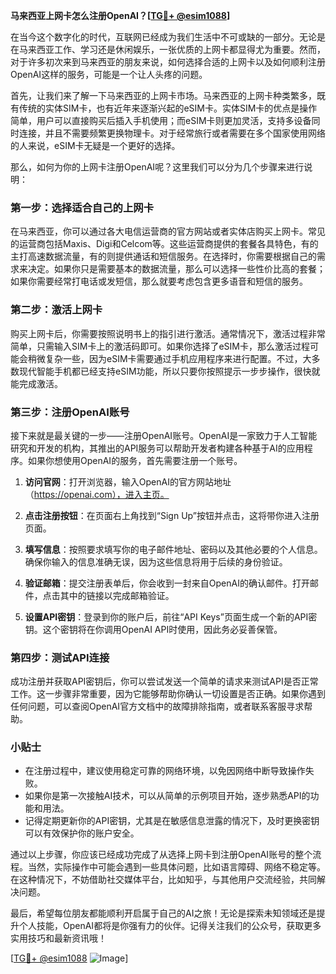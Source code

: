 **马来西亚上网卡怎么注册OpenAI？[[TG💪+ @esim1088](https://t.me/s/esim1088)]**

在当今这个数字化的时代，互联网已经成为我们生活中不可或缺的一部分。无论是在马来西亚工作、学习还是休闲娱乐，一张优质的上网卡都显得尤为重要。然而，对于许多初次来到马来西亚的朋友来说，如何选择合适的上网卡以及如何顺利注册OpenAI这样的服务，可能是一个让人头疼的问题。

首先，让我们来了解一下马来西亚的上网卡市场。马来西亚的上网卡种类繁多，既有传统的实体SIM卡，也有近年来逐渐兴起的eSIM卡。实体SIM卡的优点是操作简单，用户可以直接购买后插入手机使用；而eSIM卡则更加灵活，支持多设备同时连接，并且不需要频繁更换物理卡。对于经常旅行或者需要在多个国家使用网络的人来说，eSIM卡无疑是一个更好的选择。

那么，如何为你的上网卡注册OpenAI呢？这里我们可以分为几个步骤来进行说明：

### 第一步：选择适合自己的上网卡

在马来西亚，你可以通过各大电信运营商的官方网站或者实体店购买上网卡。常见的运营商包括Maxis、Digi和Celcom等。这些运营商提供的套餐各具特色，有的主打高速数据流量，有的则提供通话和短信服务。在选择时，你需要根据自己的需求来决定。如果你只是需要基本的数据流量，那么可以选择一些性价比高的套餐；如果你需要经常打电话或发短信，那么就要考虑包含更多语音和短信的服务。

### 第二步：激活上网卡

购买上网卡后，你需要按照说明书上的指引进行激活。通常情况下，激活过程非常简单，只需输入SIM卡上的激活码即可。如果你选择了eSIM卡，那么激活过程可能会稍微复杂一些，因为eSIM卡需要通过手机应用程序来进行配置。不过，大多数现代智能手机都已经支持eSIM功能，所以只要你按照提示一步步操作，很快就能完成激活。

### 第三步：注册OpenAI账号

接下来就是最关键的一步——注册OpenAI账号。OpenAI是一家致力于人工智能研究和开发的机构，其推出的API服务可以帮助开发者构建各种基于AI的应用程序。如果你想使用OpenAI的服务，首先需要注册一个账号。

1. **访问官网**：打开浏览器，输入OpenAI的官方网站地址（https://openai.com），进入主页。
   
2. **点击注册按钮**：在页面右上角找到“Sign Up”按钮并点击，这将带你进入注册页面。
   
3. **填写信息**：按照要求填写你的电子邮件地址、密码以及其他必要的个人信息。确保你输入的信息准确无误，因为这些信息将用于后续的身份验证。
   
4. **验证邮箱**：提交注册表单后，你会收到一封来自OpenAI的确认邮件。打开邮件，点击其中的链接以完成邮箱验证。
   
5. **设置API密钥**：登录到你的账户后，前往“API Keys”页面生成一个新的API密钥。这个密钥将在你调用OpenAI API时使用，因此务必妥善保管。

### 第四步：测试API连接

成功注册并获取API密钥后，你可以尝试发送一个简单的请求来测试API是否正常工作。这一步骤非常重要，因为它能够帮助你确认一切设置是否正确。如果你遇到任何问题，可以查阅OpenAI官方文档中的故障排除指南，或者联系客服寻求帮助。

### 小贴士

- 在注册过程中，建议使用稳定可靠的网络环境，以免因网络中断导致操作失败。
- 如果你是第一次接触AI技术，可以从简单的示例项目开始，逐步熟悉API的功能和用法。
- 记得定期更新你的API密钥，尤其是在敏感信息泄露的情况下，及时更换密钥可以有效保护你的账户安全。

通过以上步骤，你应该已经成功完成了从选择上网卡到注册OpenAI账号的整个流程。当然，实际操作中可能会遇到一些具体问题，比如语言障碍、网络不稳定等。在这种情况下，不妨借助社交媒体平台，比如知乎，与其他用户交流经验，共同解决问题。

最后，希望每位朋友都能顺利开启属于自己的AI之旅！无论是探索未知领域还是提升个人技能，OpenAI都将是你强有力的伙伴。记得关注我们的公众号，获取更多实用技巧和最新资讯哦！

[[TG💪+ @esim1088](https://t.me/s/esim1088) ![Image](https://i.postimg.cc/4NQfJmqS/Snipaste-2025-05-13-00-14-12.png)]
